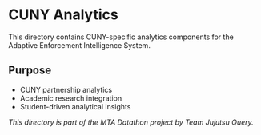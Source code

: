 # CUNY Analytics

This directory contains CUNY-specific analytics components for the Adaptive Enforcement Intelligence System.

## Purpose
- CUNY partnership analytics
- Academic research integration
- Student-driven analytical insights

*This directory is part of the MTA Datathon project by Team Jujutsu Query.*